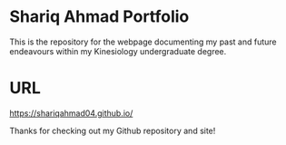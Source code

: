 # Shariq Ahmad Portfolio
This is the repository for the webpage documenting my past and future endeavours within my Kinesiology undergraduate degree. 

# URL
https://shariqahmad04.github.io/

Thanks for checking out my Github repository and site!
